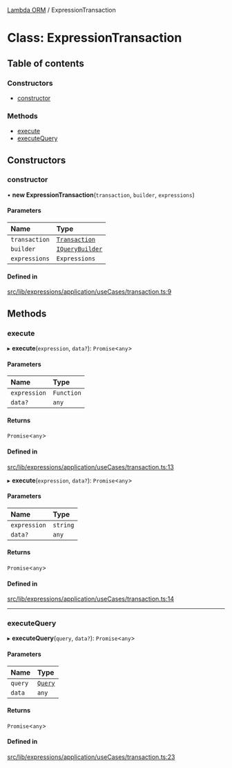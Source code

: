 [Lambda ORM](../README.md) / ExpressionTransaction

# Class: ExpressionTransaction

## Table of contents

### Constructors

- [constructor](ExpressionTransaction.md#constructor)

### Methods

- [execute](ExpressionTransaction.md#execute)
- [executeQuery](ExpressionTransaction.md#executequery)

## Constructors

### constructor

• **new ExpressionTransaction**(`transaction`, `builder`, `expressions`)

#### Parameters

| Name | Type |
| :------ | :------ |
| `transaction` | [`Transaction`](Transaction.md) |
| `builder` | [`IQueryBuilder`](../interfaces/IQueryBuilder.md) |
| `expressions` | `Expressions` |

#### Defined in

[src/lib/expressions/application/useCases/transaction.ts:9](https://github.com/FlavioLionelRita/lambdaorm/blob/9a3f2a20/src/lib/expressions/application/useCases/transaction.ts#L9)

## Methods

### execute

▸ **execute**(`expression`, `data?`): `Promise`<`any`\>

#### Parameters

| Name | Type |
| :------ | :------ |
| `expression` | `Function` |
| `data?` | `any` |

#### Returns

`Promise`<`any`\>

#### Defined in

[src/lib/expressions/application/useCases/transaction.ts:13](https://github.com/FlavioLionelRita/lambdaorm/blob/9a3f2a20/src/lib/expressions/application/useCases/transaction.ts#L13)

▸ **execute**(`expression`, `data?`): `Promise`<`any`\>

#### Parameters

| Name | Type |
| :------ | :------ |
| `expression` | `string` |
| `data?` | `any` |

#### Returns

`Promise`<`any`\>

#### Defined in

[src/lib/expressions/application/useCases/transaction.ts:14](https://github.com/FlavioLionelRita/lambdaorm/blob/9a3f2a20/src/lib/expressions/application/useCases/transaction.ts#L14)

___

### executeQuery

▸ **executeQuery**(`query`, `data?`): `Promise`<`any`\>

#### Parameters

| Name | Type |
| :------ | :------ |
| `query` | [`Query`](Query.md) |
| `data` | `any` |

#### Returns

`Promise`<`any`\>

#### Defined in

[src/lib/expressions/application/useCases/transaction.ts:23](https://github.com/FlavioLionelRita/lambdaorm/blob/9a3f2a20/src/lib/expressions/application/useCases/transaction.ts#L23)
